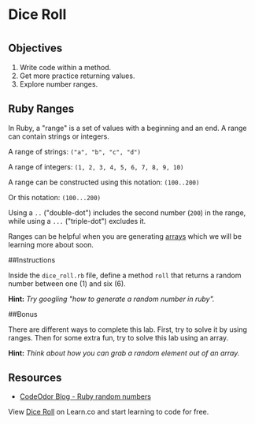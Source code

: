 # Dice Roll
#
## Objectives

1. Write code within a method.
2. Get more practice returning values.
3. Explore number ranges.

## Ruby Ranges

In Ruby, a "range" is a set of values with a beginning and an end. A range can contain strings or integers.

A range of strings: `("a", "b", "c", "d")`

A range of integers: `(1, 2, 3, 4, 5, 6, 7, 8, 9, 10)`

A range can be constructed using this notation: `(100..200)`

Or this notation: `(100...200)`

Using a `..` ("double-dot") includes the second number (`200`) in the range, while using a `...` ("triple-dot") excludes it.

Ranges can be helpful when you are generating [arrays](http://ruby-doc.org/core-2.2.0/Array.html) which we will be learning more about soon.  

##Instructions

Inside the `dice_roll.rb` file, define a method `roll` that returns a random number between one (1) and six (6).

**Hint:** *Try  googling "how to generate a random number in ruby".*


##Bonus

There are different ways to complete this lab. First, try to solve it by using ranges. Then for some extra fun, try to solve this lab using an array.

**Hint:** *Think about how you can grab a random element out of an array.*

## Resources
* [CodeOdor Blog - Ruby random numbers](http://www.codeodor.com/index.cfm/2007/3/25/Ruby-random-numbers/1042)

<p data-visibility='hidden'>View <a href='https://learn.co/lessons/dice-roll-ruby' title='Dice Roll'>Dice Roll</a> on Learn.co and start learning to code for free.</p>

